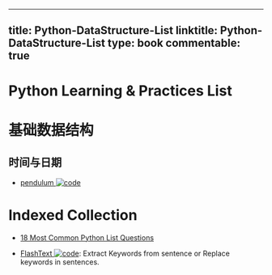 
---
title: Python-DataStructure-List
linktitle: Python-DataStructure-List
type: book
commentable: true
---

# Python Learning & Practices List

# 基础数据结构

## 时间与日期

- [pendulum ![code](https://martrix-usa.oss-accelerate.aliyuncs.com/logo/code.svg) ](https://github.com/sdispater/pendulum)

# Indexed Collection

- [18 Most Common Python List Questions](https://www.datacamp.com/community/tutorials/18-most-common-python-list-questions-learn-python#gs.gZLIerk)

- [FlashText ![code](https://martrix-usa.oss-accelerate.aliyuncs.com/logo/code.svg)](https://github.com/vi3k6i5/flashtext): Extract Keywords from sentence or Replace keywords in sentences.

    